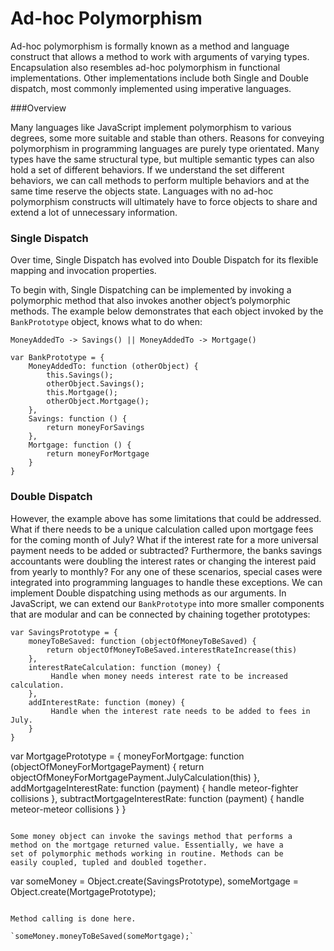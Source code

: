 # Ad-hoc Polymorphism

Ad-hoc polymorphism is formally known as a method and language construct 
that allows a method to work with arguments of varying types.
Encapsulation also resembles ad-hoc polymorphism in functional implementations. 
Other implementations include both Single and Double dispatch, most commonly 
implemented using imperative languages. 

###Overview

Many languages like JavaScript implement polymorphism to various degrees,
some more suitable and stable than others. Reasons for conveying polymorphism
in programming languages are purely type orientated. Many types have the same 
structural type, but multiple semantic types can also hold a set of different
behaviors. If we understand the set different behaviors, we can call methods to
perform multiple behaviors and at the same time reserve the objects state. 
Languages with no ad-hoc polymorphism constructs will ultimately have to force 
objects to share and extend a lot of unnecessary information.

### Single Dispatch

Over time, Single Dispatch has evolved into Double Dispatch for its flexible
mapping and invocation properties. 

To begin with, Single Dispatching can be implemented by invoking a polymorphic
method that also invokes another object’s polymorphic methods. 
The example below demonstrates that each object invoked by the `BankPrototype`
object, knows what to do when:

`MoneyAddedTo -> Savings() || MoneyAddedTo -> Mortgage()`

```
var BankPrototype = {
	MoneyAddedTo: function (otherObject) {
		this.Savings();
		otherObject.Savings();
		this.Mortgage();
		otherObject.Mortgage();
	},
	Savings: function () {
		return moneyForSavings
	},
	Mortgage: function () {
		return moneyForMortgage
	}
}
```

### Double Dispatch

However, the example above has some limitations that could be addressed. 
What if there needs to be a unique calculation called upon mortgage fees
for the coming month of July? What if the interest rate for a more universal
payment needs to be added or subtracted? Furthermore, the banks savings 
accountants were doubling the interest rates or changing the interest paid 
from yearly to monthly? For any one of these scenarios, special cases were
integrated into programming languages to handle these exceptions. We can 
implement Double dispatching using methods as our arguments. In JavaScript, 
we can extend our `BankPrototype` into more smaller components that are 
modular and can be connected by chaining together prototypes: 

```
var SavingsPrototype = {
	moneyToBeSaved: function (objectOfMoneyToBeSaved) {
		return objectOfMoneyToBeSaved.interestRateIncrease(this)
	},
	interestRateCalculation: function (money) {
		 Handle when money needs interest rate to be increased calculation.
	},
	addInterestRate: function (money) {
		 Handle when the interest rate needs to be added to fees in July.
	}
}
```
var MortgagePrototype = {
	moneyForMortgage: function (objectOfMoneyForMortgagePayment) {
		return objectOfMoneyForMortgagePayment.JulyCalculation(this)
	},
	addMortgageInterestRate: function (payment) {
		 handle meteor-fighter collisions
	},
	subtractMortgageInterestRate: function (payment) {
		 handle meteor-meteor collisions
	}
}
```

Some money object can invoke the savings method that performs a 
method on the mortgage returned value. Essentially, we have a 
set of polymorphic methods working in routine. Methods can be 
easily coupled, tupled and doubled together.

```
var someMoney = Object.create(SavingsPrototype),
someMortgage  = Object.create(MortgagePrototype);
```

Method calling is done here.

`someMoney.moneyToBeSaved(someMortgage);`